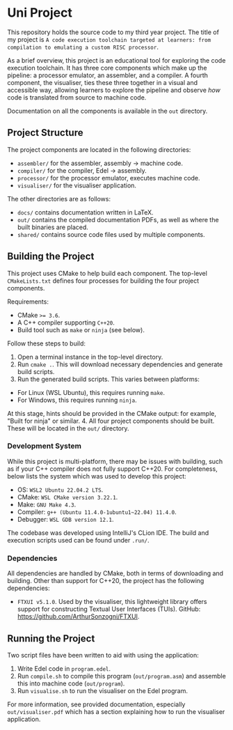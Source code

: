 # Uni Project

This repository holds the source code to my third year project.
The title of my project is `A code execution toolchain targeted at learners: from compilation to emulating a custom RISC processor`.

As a brief overview, this project is an educational tool for exploring the code execution toolchain.
It has three core components which make up the pipeline: a processor emulator, an assembler, and a compiler.
A fourth component, the visualiser, ties these three together in a visual and accessible way, allowing learners to explore the pipeline and observe *how* code is translated from source to machine code.

Documentation on all the components is available in the `out` directory.

## Project Structure

The project components are located in the following directories:
- `assembler/` for the assembler, assembly -> machine code.
- `compiler/` for the compiler, Edel -> assembly.
- `processor/` for the processor emulator, executes machine code.
- `visualiser/` for the visualiser application.

The other directories are as follows:
- `docs/` contains documentation written in LaTeX.
- `out/` contains the compiled documentation PDFs, as well as where the built binaries are placed.
- `shared/` contains source code files used by multiple components.

## Building the Project

This project uses CMake to help build each component.
The top-level `CMakeLists.txt` defines four processes for building the four project components.

Requirements:
- CMake `>= 3.6`.
- A C++ compiler supporting `C++20`.
- Build tool such as `make` or `ninja` (see below).

Follow these steps to build:
1. Open a terminal instance in the top-level directory.
2. Run `cmake .`.
This will download necessary dependencies and generate build scripts.
3. Run the generated build scripts.
This varies between platforms:
- For Linux (WSL Ubuntu), this requires running `make`.
- For Windows, this requires running `ninja`.

At this stage, hints should be provided in the CMake output: 
for example, "Built for ninja" or similar.
4. All four project components should be built.
These will be located in the `out/` directory.

### Development System

While this project is multi-platform, there may be issues with building, such as if your C++ compiler does not fully support C++20.
For completeness, below lists the system which was used to develop this project:
- OS: `WSL2 Ubuntu 22.04.2 LTS`.
- CMake: `WSL CMake version 3.22.1`.
- Make: `GNU Make 4.3`.
- Compiler: `g++ (Ubuntu 11.4.0-1ubuntu1~22.04) 11.4.0`.
- Debugger: `WSL GDB version 12.1`.

The codebase was developed using IntelliJ's CLion IDE.
The build and execution scripts used can be found under `.run/`.

### Dependencies

All dependencies are handled by CMake, both in terms of downloading and building.
Other than support for C++20, the project has the following dependencies:
- `FTXUI v5.1.0`.
Used by the visualiser, this lightweight library offers support for constructing Textual User Interfaces (TUIs).
GitHub: https://github.com/ArthurSonzogni/FTXUI.

## Running the Project

Two script files have been written to aid with using the application:
1. Write Edel code in `program.edel`.
2. Run `compile.sh` to compile this program (`out/program.asm`) and assemble this into machine code (`out/program`).
3. Run `visualise.sh` to run the visualiser on the Edel program.

For more information, see provided documentation, especially `out/visualiser.pdf` which has a section explaining how to run the visualiser application.
